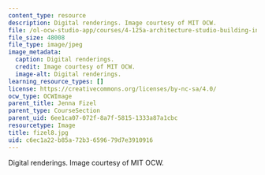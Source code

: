 ```yaml
---
content_type: resource
description: Digital renderings. Image courtesy of MIT OCW.
file: /ol-ocw-studio-app/courses/4-125a-architecture-studio-building-in-landscapes-fall-2005/c6ec1a22b85a72b3659679d7e3910916_fizel8.jpg
file_size: 48008
file_type: image/jpeg
image_metadata:
  caption: Digital renderings.
  credit: Image courtesy of MIT OCW.
  image-alt: Digital renderings.
learning_resource_types: []
license: https://creativecommons.org/licenses/by-nc-sa/4.0/
ocw_type: OCWImage
parent_title: Jenna Fizel
parent_type: CourseSection
parent_uid: 6ee1ca07-072f-8a7f-5815-1333a87a1cbc
resourcetype: Image
title: fizel8.jpg
uid: c6ec1a22-b85a-72b3-6596-79d7e3910916
---
```

Digital renderings. Image courtesy of MIT OCW.